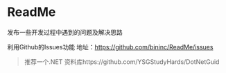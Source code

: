 # ReadMe
发布一些开发过程中遇到的问题及解决思路

利用Github的Issues功能
地址：https://github.com/bininc/ReadMe/issues

> 推荐一个.NET 资料库https://github.com/YSGStudyHards/DotNetGuid
